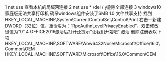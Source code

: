 1 net use   查看本机的局域网连接
2 net use * /del  / y删除全部连接
3 windows10家庭版无法共享打印机
  确保windows组件安装了SMB 1.0 文件共享支持 
  找到HKEY_LOCAL_MACHINE\System\CurrentControlSet\Control\Print
  右击—新建DWORD（32位）值，重命名为：“RpcAuthnLevelPrivacyEnabled”，双击修改键值为“0”
4 OFFICE2016激活后打开还提示“让我们开始吧” 激活
  删除注册表以下项
  HKEY_LOCAL_MACHINE\SOFTWARE\Wow6432Node\Microsoft\Office\16.0\Common\OEM
  HKEY_LOCAL_MACHINE\SOFTWARE\Microsoft\Office\16.0\Common\OEM  
  
  
  
  
  